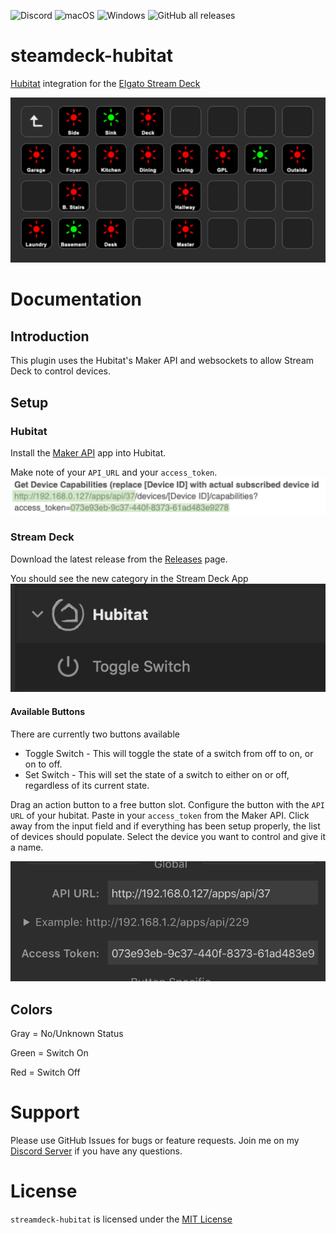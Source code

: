 ![Discord](https://img.shields.io/discord/803471871617531904?style=flat-square)
![macOS](https://img.shields.io/badge/macOS-✓-success?logo=apple&style=flat-square&logoColor=white)
![Windows](https://img.shields.io/badge/Windows-✓-success?logo=windows-95&style=flat-square&logoColor=white)
![GitHub all releases](https://img.shields.io/github/downloads/ripnet/streamdeck-hubitat/total?style=flat-square)

# steamdeck-hubitat
[Hubitat](https://hubitat.com/) integration for the [Elgato Stream Deck](https://www.elgato.com/en/gaming/stream-deck)

![](resources/readme/example.png)

# Documentation

## Introduction
This plugin uses the Hubitat's Maker API and websockets to allow Stream Deck to control devices.

## Setup

### Hubitat
Install the [Maker API](https://docs.hubitat.com/index.php?title=Maker_API) app into Hubitat.

Make note of your `API_URL` and your `access_token`. ![](resources/readme/access_token.png)

### Stream Deck
Download the latest release from the [Releases](https://github.com/ripnet/streamdeck-hubitat/releases) page.

You should see the new category in the Stream Deck App
![](resources/readme/new_category.png)

#### Available Buttons
There are currently two buttons available
* Toggle Switch - This will toggle the state of a switch from off to on, or on to off.
* Set Switch - This will set the state of a switch to either on or off, regardless of its current state.

Drag an action button to a free button slot. Configure the button with the `API URL` of your hubitat. Paste in your `access_token` from the Maker API.
Click away from the input field and if everything has been setup properly, the list of devices should populate. Select the device you want to control and give it a name.

![](resources/readme/global_settings.png)

## Colors
Gray = No/Unknown Status

Green = Switch On

Red = Switch Off

# Support
Please use GitHub Issues for bugs or feature requests. Join me on my [Discord Server](https://discord.gg/J5tSRCMNbz) if you have any questions.

# License
`streamdeck-hubitat` is licensed under the [MIT License](LICENSE)
